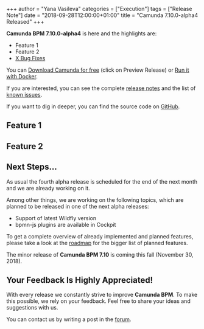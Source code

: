 +++
author = "Yana Vasileva"
categories = ["Execution"]
tags = ["Release Note"]
date = "2018-09-28T12:00:00+01:00"
title = "Camunda 7.10.0-alpha4 Released"
+++

**Camunda BPM 7.10.0-alpha4** is here and the highlights are:

* Feature 1
* Feature 2
* [X Bug Fixes](https://app.camunda.com/jira/issues/?jql=issuetype%20%3D%20%22Bug%20Report%22%20AND%20fixVersion%20%3D%207.10.0-alpha4)


You can <a href="https://camunda.com/download/">Download Camunda for free</a> (click on Preview Release) or <a href="https://hub.docker.com/r/camunda/camunda-bpm-platform/">Run it with Docker</a>.


If you are interested, you can see the complete [release notes](https://app.camunda.com/jira/secure/ReleaseNote.jspa?projectId=10230&version=15332)
and the list of [known issues](https://app.camunda.com/jira/issues/?jql=affectedVersion%20%3D%207.10.0-alpha4).

If you want to dig in deeper, you can find the source code on [GitHub](https://github.com/camunda/camunda-bpm-platform/releases/tag/7.10.0-alpha4).

<!--more-->

## Feature 1

## Feature 2

## Next Steps…
As usual the fourth alpha release is scheduled for the end of the next month and we are already working on it.

Among other things, we are working on the following topics, which are planned to be released in one of the next alpha releases:

* Support of latest Wildfly version
* bpmn-js plugins are available in Cockpit

To get a complete overview of already implemented and planned features, please take a look at the [roadmap](https://camunda.com/learn/community/#roadmap) for the bigger list of planned features.

The minor release of **Camunda BPM 7.10** is coming this fall (November 30, 2018).

## Your Feedback Is Highly Appreciated!

With every release we constantly strive to improve **Camunda BPM**. To make this possible, we rely on your feedback.
Feel free to share your ideas and suggestions with us.

You can contact us by writing a post in the [forum](https://forum.camunda.org/).
